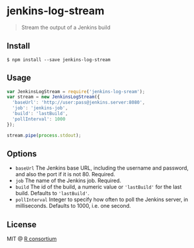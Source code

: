
# jenkins-log-stream

> Stream the output of a Jenkins build

## Install

```
$ npm install --save jenkins-log-stream
```

## Usage

```js
var JenkinsLogStream = require('jenkins-log-sream');
var stream = new JenkinsLogStream({
  'baseUrl': 'http://user:pass@jenkins.server:8080',
  'job': 'jenkins-job',
  'build': 'lastBuild',
  'pollInterval': 1000
});

stream.pipe(process.stdout);
```

## Options

* `baseUrl` The Jenkins base URL, including the username and password, and
  also the port if it is not 80. Required.
* `job` The name of the Jenkins job. Required.
* `build` The id of the build, a numeric value or `'lastBuild'` for the last build.
  Defaults to `'lastBuild'`.
* `pollInterval` Integer to specify how often to poll the Jenkins server, in
  milliseconds. Defaults to 1000, i.e. one second.

## License

MIT @ [R consortium](https://github.com/r-hub)
